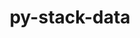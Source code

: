 ---
title: "py-stack-data"
layout: cache
categories: [package, develop]
meta: {"compilers": ["gcc@=11.1.0", "gcc@=11.4.0", "gcc@=9.4.0", "oneapi@=2024.2.1"], "num_specs": 57, "num_specs_by_stack": {"data-vis-sdk": 6, "e4s": 12, "e4s-neoverse-v2": 12, "e4s-neoverse_v1": 6, "e4s-oneapi": 18, "e4s-power": 3, "root": 57}, "oss": ["ubuntu20.04", "ubuntu22.04"], "platforms": ["linux"], "stacks": ["data-vis-sdk", "e4s", "e4s-neoverse-v2", "e4s-neoverse_v1", "e4s-oneapi", "e4s-power", "root"], "targets": ["neoverse_v1", "neoverse_v2", "ppc64le", "x86_64_v3"], "versions": ["0.6.2"]}
spec_details: [{"compiler": "oneapi@=2024.2.1", "hash": "2m3tp2pxmby3dmeavd6y6slv3sznxggr", "os": "ubuntu22.04", "platform": "linux", "size": "-", "stacks": ["e4s-oneapi", "root"], "target": "x86_64_v3", "variants": ["build_system=python_pip"], "versions": ["0.6.2"]}, {"compiler": "gcc@=11.1.0", "hash": "2vf2u7b2t4kdgs6yqzbynzoprhul6hlg", "os": "ubuntu20.04", "platform": "linux", "size": "-", "stacks": ["data-vis-sdk", "root"], "target": "x86_64_v3", "variants": ["build_system=python_pip"], "versions": ["0.6.2"]}, {"compiler": "oneapi@=2024.2.1", "hash": "352zoi7grvsbbxaexbbggfb3l37esiey", "os": "ubuntu22.04", "platform": "linux", "size": "-", "stacks": ["e4s-oneapi", "root"], "target": "x86_64_v3", "variants": ["build_system=python_pip"], "versions": ["0.6.2"]}, {"compiler": "gcc@=11.4.0", "hash": "4ze4y54ql33amtvvcuzh4kuzeomheluu", "os": "ubuntu22.04", "platform": "linux", "size": "-", "stacks": ["e4s", "root"], "target": "x86_64_v3", "variants": ["build_system=python_pip"], "versions": ["0.6.2"]}, {"compiler": "oneapi@=2024.2.1", "hash": "53fjkyas2cuhb4v22m56qabvd55udbvr", "os": "ubuntu22.04", "platform": "linux", "size": "-", "stacks": ["e4s-oneapi", "root"], "target": "x86_64_v3", "variants": ["build_system=python_pip"], "versions": ["0.6.2"]}, {"compiler": "gcc@=11.4.0", "hash": "5txjno7si4oqlkzv5mkubafean2xjaye", "os": "ubuntu22.04", "platform": "linux", "size": "-", "stacks": ["e4s", "root"], "target": "x86_64_v3", "variants": ["build_system=python_pip"], "versions": ["0.6.2"]}, {"compiler": "oneapi@=2024.2.1", "hash": "6qsdzz7o4thwobihjk3onebufo6xhgzu", "os": "ubuntu22.04", "platform": "linux", "size": "-", "stacks": ["e4s-oneapi", "root"], "target": "x86_64_v3", "variants": ["build_system=python_pip"], "versions": ["0.6.2"]}, {"compiler": "gcc@=11.1.0", "hash": "6qsqnb5wjn5k45ckmu74vljbcdmbvbdi", "os": "ubuntu20.04", "platform": "linux", "size": "-", "stacks": ["data-vis-sdk", "root"], "target": "x86_64_v3", "variants": ["build_system=python_pip"], "versions": ["0.6.2"]}, {"compiler": "gcc@=11.4.0", "hash": "6qt2ygdyziung3z2zrdxp44tcyl2f6jn", "os": "ubuntu22.04", "platform": "linux", "size": "-", "stacks": ["e4s-neoverse_v1", "root"], "target": "neoverse_v1", "variants": ["build_system=python_pip"], "versions": ["0.6.2"]}, {"compiler": "gcc@=11.1.0", "hash": "ad6w3l4f26e3ag7l6qj3ghiy6r4agqhq", "os": "ubuntu20.04", "platform": "linux", "size": "-", "stacks": ["data-vis-sdk", "root"], "target": "x86_64_v3", "variants": ["build_system=python_pip"], "versions": ["0.6.2"]}, {"compiler": "oneapi@=2024.2.1", "hash": "aeyodvssh7i24grgt2ao7gwyurrdw7fp", "os": "ubuntu22.04", "platform": "linux", "size": "-", "stacks": ["e4s-oneapi", "root"], "target": "x86_64_v3", "variants": ["build_system=python_pip"], "versions": ["0.6.2"]}, {"compiler": "gcc@=11.4.0", "hash": "b2jg6xfsrmbuhqhsgwp5xqdtrjfwen24", "os": "ubuntu22.04", "platform": "linux", "size": "-", "stacks": ["e4s-neoverse-v2", "root"], "target": "neoverse_v2", "variants": ["build_system=python_pip"], "versions": ["0.6.2"]}, {"compiler": "oneapi@=2024.2.1", "hash": "bmnuxcojf5ipalhx2addljia7i3jyem2", "os": "ubuntu22.04", "platform": "linux", "size": "-", "stacks": ["e4s-oneapi", "root"], "target": "x86_64_v3", "variants": ["build_system=python_pip"], "versions": ["0.6.2"]}, {"compiler": "oneapi@=2024.2.1", "hash": "cei77k6chrbzjkic3j7bs5v6qcufhala", "os": "ubuntu22.04", "platform": "linux", "size": "-", "stacks": ["e4s-oneapi", "root"], "target": "x86_64_v3", "variants": ["build_system=python_pip"], "versions": ["0.6.2"]}, {"compiler": "gcc@=11.4.0", "hash": "cgul4mx44xber5gq7r2lwqdjt4ayjy7w", "os": "ubuntu22.04", "platform": "linux", "size": "-", "stacks": ["e4s", "root"], "target": "x86_64_v3", "variants": ["build_system=python_pip"], "versions": ["0.6.2"]}, {"compiler": "gcc@=11.4.0", "hash": "d3j6aivsui76wt4jvekviczjm5ntk2cj", "os": "ubuntu22.04", "platform": "linux", "size": "-", "stacks": ["e4s-neoverse-v2", "root"], "target": "neoverse_v2", "variants": ["build_system=python_pip"], "versions": ["0.6.2"]}, {"compiler": "gcc@=11.4.0", "hash": "d6df72ultgeeunflrxwaqirzaliarvqb", "os": "ubuntu22.04", "platform": "linux", "size": "-", "stacks": ["e4s", "root"], "target": "x86_64_v3", "variants": ["build_system=python_pip"], "versions": ["0.6.2"]}, {"compiler": "gcc@=11.1.0", "hash": "do4hd7sfp2a4dwkvprs3moudq3wl3fmv", "os": "ubuntu20.04", "platform": "linux", "size": "-", "stacks": ["data-vis-sdk", "root"], "target": "x86_64_v3", "variants": ["build_system=python_pip"], "versions": ["0.6.2"]}, {"compiler": "gcc@=11.4.0", "hash": "ea7426fql75m46tq3mxkg46mbrksu6o2", "os": "ubuntu22.04", "platform": "linux", "size": "-", "stacks": ["e4s", "root"], "target": "x86_64_v3", "variants": ["build_system=python_pip"], "versions": ["0.6.2"]}, {"compiler": "oneapi@=2024.2.1", "hash": "fvmaon6i7ug26hgstxc5gpvomnafii7v", "os": "ubuntu22.04", "platform": "linux", "size": "-", "stacks": ["e4s-oneapi", "root"], "target": "x86_64_v3", "variants": ["build_system=python_pip"], "versions": ["0.6.2"]}, {"compiler": "gcc@=11.4.0", "hash": "fzhh4ftwcz2tcsdnyrjlk36tvv2mlbda", "os": "ubuntu22.04", "platform": "linux", "size": "-", "stacks": ["e4s-neoverse-v2", "root"], "target": "neoverse_v2", "variants": ["build_system=python_pip"], "versions": ["0.6.2"]}, {"compiler": "gcc@=11.4.0", "hash": "ghivd2ma2lzduzazpalclrgnomfzd3un", "os": "ubuntu22.04", "platform": "linux", "size": "-", "stacks": ["e4s", "root"], "target": "x86_64_v3", "variants": ["build_system=python_pip"], "versions": ["0.6.2"]}, {"compiler": "gcc@=11.4.0", "hash": "gjhzoqpjrvj7rxj6dliwbvaaiwa5dxm2", "os": "ubuntu22.04", "platform": "linux", "size": "-", "stacks": ["e4s", "root"], "target": "x86_64_v3", "variants": ["build_system=python_pip"], "versions": ["0.6.2"]}, {"compiler": "gcc@=11.4.0", "hash": "go4le6cdw34fz3bipdhneqpguyrawxie", "os": "ubuntu22.04", "platform": "linux", "size": "-", "stacks": ["e4s-neoverse_v1", "root"], "target": "neoverse_v1", "variants": ["build_system=python_pip"], "versions": ["0.6.2"]}, {"compiler": "gcc@=11.1.0", "hash": "hlb6vg72gqrortao4nr6guzbtd4urm3h", "os": "ubuntu20.04", "platform": "linux", "size": "-", "stacks": ["data-vis-sdk", "root"], "target": "x86_64_v3", "variants": ["build_system=python_pip"], "versions": ["0.6.2"]}, {"compiler": "gcc@=11.4.0", "hash": "i2ekerhvhnh5plvnc3s6ztdtvohkpt42", "os": "ubuntu22.04", "platform": "linux", "size": "-", "stacks": ["e4s-neoverse-v2", "root"], "target": "neoverse_v2", "variants": ["build_system=python_pip"], "versions": ["0.6.2"]}, {"compiler": "gcc@=11.4.0", "hash": "imgfzhamykwmxu3qqu6fsa3vldbk5rwp", "os": "ubuntu22.04", "platform": "linux", "size": "-", "stacks": ["e4s-neoverse_v1", "root"], "target": "neoverse_v1", "variants": ["build_system=python_pip"], "versions": ["0.6.2"]}, {"compiler": "gcc@=11.4.0", "hash": "ix3k6jvq6g77phphe3wnxfe3bhznrmbi", "os": "ubuntu22.04", "platform": "linux", "size": "-", "stacks": ["e4s-neoverse_v1", "root"], "target": "neoverse_v1", "variants": ["build_system=python_pip"], "versions": ["0.6.2"]}, {"compiler": "oneapi@=2024.2.1", "hash": "jac3l7rd3lxheohu4wjft2sxijx7p7g4", "os": "ubuntu22.04", "platform": "linux", "size": "-", "stacks": ["e4s-oneapi", "root"], "target": "x86_64_v3", "variants": ["build_system=python_pip"], "versions": ["0.6.2"]}, {"compiler": "oneapi@=2024.2.1", "hash": "jgu3rhw5emmg7m5zx5qdcebuxacy6nop", "os": "ubuntu22.04", "platform": "linux", "size": "-", "stacks": ["e4s-oneapi", "root"], "target": "x86_64_v3", "variants": ["build_system=python_pip"], "versions": ["0.6.2"]}, {"compiler": "oneapi@=2024.2.1", "hash": "k5iqbub2t4yi3acw4dqo5t3u4uwsz4d2", "os": "ubuntu22.04", "platform": "linux", "size": "-", "stacks": ["e4s-oneapi", "root"], "target": "x86_64_v3", "variants": ["build_system=python_pip"], "versions": ["0.6.2"]}, {"compiler": "gcc@=11.4.0", "hash": "kaxypzezftjw4mbs4ivnmlsddd2xaq4t", "os": "ubuntu22.04", "platform": "linux", "size": "-", "stacks": ["e4s-neoverse-v2", "root"], "target": "neoverse_v2", "variants": ["build_system=python_pip"], "versions": ["0.6.2"]}, {"compiler": "gcc@=9.4.0", "hash": "kbvwpk2bpjqwing2uh4kfyht5kbfaapi", "os": "ubuntu20.04", "platform": "linux", "size": "-", "stacks": ["e4s-power", "root"], "target": "ppc64le", "variants": ["build_system=python_pip"], "versions": ["0.6.2"]}, {"compiler": "oneapi@=2024.2.1", "hash": "kdnhaoy6vbnzaqzfsy7dfeacwti6wgis", "os": "ubuntu22.04", "platform": "linux", "size": "-", "stacks": ["e4s-oneapi", "root"], "target": "x86_64_v3", "variants": ["build_system=python_pip"], "versions": ["0.6.2"]}, {"compiler": "gcc@=11.4.0", "hash": "kkhhez6nmufbf4ee5kjovoes6cjl4q6h", "os": "ubuntu22.04", "platform": "linux", "size": "-", "stacks": ["e4s-neoverse-v2", "root"], "target": "neoverse_v2", "variants": ["build_system=python_pip"], "versions": ["0.6.2"]}, {"compiler": "gcc@=11.4.0", "hash": "lhabt74f3sw4mcw4liuz5oowzkwb7z6q", "os": "ubuntu22.04", "platform": "linux", "size": "-", "stacks": ["e4s-neoverse-v2", "root"], "target": "neoverse_v2", "variants": ["build_system=python_pip"], "versions": ["0.6.2"]}, {"compiler": "oneapi@=2024.2.1", "hash": "ll3sffxzd7326n6prazdz4ik3ufdmoy5", "os": "ubuntu22.04", "platform": "linux", "size": "-", "stacks": ["e4s-oneapi", "root"], "target": "x86_64_v3", "variants": ["build_system=python_pip"], "versions": ["0.6.2"]}, {"compiler": "oneapi@=2024.2.1", "hash": "lnkf6rcjm62einl27rjfdau2wm4wsjft", "os": "ubuntu22.04", "platform": "linux", "size": "-", "stacks": ["e4s-oneapi", "root"], "target": "x86_64_v3", "variants": ["build_system=python_pip"], "versions": ["0.6.2"]}, {"compiler": "gcc@=9.4.0", "hash": "m7pxw5t5jtjdqqwtttf6qh557t2ombmw", "os": "ubuntu20.04", "platform": "linux", "size": "-", "stacks": ["e4s-power", "root"], "target": "ppc64le", "variants": ["build_system=python_pip"], "versions": ["0.6.2"]}, {"compiler": "oneapi@=2024.2.1", "hash": "miynjmobray3tml4oe6tzn4i3mz2eqwo", "os": "ubuntu22.04", "platform": "linux", "size": "-", "stacks": ["e4s-oneapi", "root"], "target": "x86_64_v3", "variants": ["build_system=python_pip"], "versions": ["0.6.2"]}, {"compiler": "gcc@=11.4.0", "hash": "mmmd6cui555dtmiujyuniiqmojgikrjj", "os": "ubuntu22.04", "platform": "linux", "size": "-", "stacks": ["e4s-neoverse-v2", "root"], "target": "neoverse_v2", "variants": ["build_system=python_pip"], "versions": ["0.6.2"]}, {"compiler": "gcc@=11.4.0", "hash": "nogczzudddmpdnta3kwv74gpmdmxjtbb", "os": "ubuntu22.04", "platform": "linux", "size": "-", "stacks": ["e4s-neoverse_v1", "root"], "target": "neoverse_v1", "variants": ["build_system=python_pip"], "versions": ["0.6.2"]}, {"compiler": "gcc@=11.4.0", "hash": "ohpkc6nx3kotirl6njhpsgtwfcsukmwx", "os": "ubuntu22.04", "platform": "linux", "size": "-", "stacks": ["e4s", "root"], "target": "x86_64_v3", "variants": ["build_system=python_pip"], "versions": ["0.6.2"]}, {"compiler": "gcc@=9.4.0", "hash": "rvjrfaqfmdnt5ac2u25ntdl45uaw3i33", "os": "ubuntu20.04", "platform": "linux", "size": "-", "stacks": ["e4s-power", "root"], "target": "ppc64le", "variants": ["build_system=python_pip"], "versions": ["0.6.2"]}, {"compiler": "gcc@=11.1.0", "hash": "sop3oaelfjtsa7wrthldcba4pismw2vc", "os": "ubuntu20.04", "platform": "linux", "size": "-", "stacks": ["data-vis-sdk", "root"], "target": "x86_64_v3", "variants": ["build_system=python_pip"], "versions": ["0.6.2"]}, {"compiler": "gcc@=11.4.0", "hash": "txhe2fy6cp3tmhg34ctkzn3rmftggrgr", "os": "ubuntu22.04", "platform": "linux", "size": "-", "stacks": ["e4s-neoverse-v2", "root"], "target": "neoverse_v2", "variants": ["build_system=python_pip"], "versions": ["0.6.2"]}, {"compiler": "gcc@=11.4.0", "hash": "umd7viqwuwqnqjigvpsoi54yfjbp5mkg", "os": "ubuntu22.04", "platform": "linux", "size": "-", "stacks": ["e4s-neoverse-v2", "root"], "target": "neoverse_v2", "variants": ["build_system=python_pip"], "versions": ["0.6.2"]}, {"compiler": "gcc@=11.4.0", "hash": "w3mplect2537prkat62w5za7rs4rhmgk", "os": "ubuntu22.04", "platform": "linux", "size": "-", "stacks": ["e4s", "root"], "target": "x86_64_v3", "variants": ["build_system=python_pip"], "versions": ["0.6.2"]}, {"compiler": "oneapi@=2024.2.1", "hash": "whos3g2gessy6s3mdsmvl2yga5e7573x", "os": "ubuntu22.04", "platform": "linux", "size": "-", "stacks": ["e4s-oneapi", "root"], "target": "x86_64_v3", "variants": ["build_system=python_pip"], "versions": ["0.6.2"]}, {"compiler": "gcc@=11.4.0", "hash": "wjpfb4747y2qkef3iw5te7mot7sj5gxb", "os": "ubuntu22.04", "platform": "linux", "size": "-", "stacks": ["e4s-neoverse-v2", "root"], "target": "neoverse_v2", "variants": ["build_system=python_pip"], "versions": ["0.6.2"]}, {"compiler": "oneapi@=2024.2.1", "hash": "wm67bxr6idc7aoxuggzwbiulbnnozih7", "os": "ubuntu22.04", "platform": "linux", "size": "-", "stacks": ["e4s-oneapi", "root"], "target": "x86_64_v3", "variants": ["build_system=python_pip"], "versions": ["0.6.2"]}, {"compiler": "gcc@=11.4.0", "hash": "x4oglxwcgffr3j7ods32ul4oanxaqi7w", "os": "ubuntu22.04", "platform": "linux", "size": "-", "stacks": ["e4s", "root"], "target": "x86_64_v3", "variants": ["build_system=python_pip"], "versions": ["0.6.2"]}, {"compiler": "gcc@=11.4.0", "hash": "ypxf2bl764rpc4uwa64vq5wzftg2vvns", "os": "ubuntu22.04", "platform": "linux", "size": "-", "stacks": ["e4s-neoverse-v2", "root"], "target": "neoverse_v2", "variants": ["build_system=python_pip"], "versions": ["0.6.2"]}, {"compiler": "gcc@=11.4.0", "hash": "yqcrmiywb5vant5eacffrvzgbenx5ldy", "os": "ubuntu22.04", "platform": "linux", "size": "-", "stacks": ["e4s", "root"], "target": "x86_64_v3", "variants": ["build_system=python_pip"], "versions": ["0.6.2"]}, {"compiler": "gcc@=11.4.0", "hash": "ywbdfx6fibano7w3mypbovwxvfe47n57", "os": "ubuntu22.04", "platform": "linux", "size": "-", "stacks": ["e4s", "root"], "target": "x86_64_v3", "variants": ["build_system=python_pip"], "versions": ["0.6.2"]}, {"compiler": "gcc@=11.4.0", "hash": "yydktllrz42xp2wrbdboujg3tcy3jsik", "os": "ubuntu22.04", "platform": "linux", "size": "-", "stacks": ["e4s-neoverse_v1", "root"], "target": "neoverse_v1", "variants": ["build_system=python_pip"], "versions": ["0.6.2"]}, {"compiler": "oneapi@=2024.2.1", "hash": "zwfykiskgczikv3bgwuaqkxwwaxqncle", "os": "ubuntu22.04", "platform": "linux", "size": "-", "stacks": ["e4s-oneapi", "root"], "target": "x86_64_v3", "variants": ["build_system=python_pip"], "versions": ["0.6.2"]}]
---